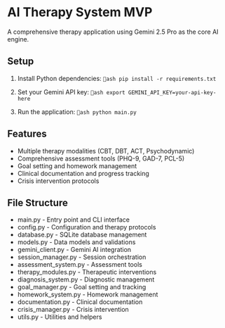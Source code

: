 # AI Therapy System MVP

A comprehensive therapy application using Gemini 2.5 Pro as the core AI engine.

## Setup

1. Install Python dependencies:
`ash
pip install -r requirements.txt
`

2. Set your Gemini API key:
`ash
export GEMINI_API_KEY=your-api-key-here
`

3. Run the application:
`ash
python main.py
`

## Features

- Multiple therapy modalities (CBT, DBT, ACT, Psychodynamic)
- Comprehensive assessment tools (PHQ-9, GAD-7, PCL-5)
- Goal setting and homework management
- Clinical documentation and progress tracking
- Crisis intervention protocols

## File Structure

- main.py - Entry point and CLI interface
- config.py - Configuration and therapy protocols
- database.py - SQLite database management
- models.py - Data models and validations
- gemini_client.py - Gemini AI integration
- session_manager.py - Session orchestration
- assessment_system.py - Assessment tools
- therapy_modules.py - Therapeutic interventions
- diagnosis_system.py - Diagnostic management
- goal_manager.py - Goal setting and tracking
- homework_system.py - Homework management
- documentation.py - Clinical documentation
- crisis_manager.py - Crisis intervention
- utils.py - Utilities and helpers
